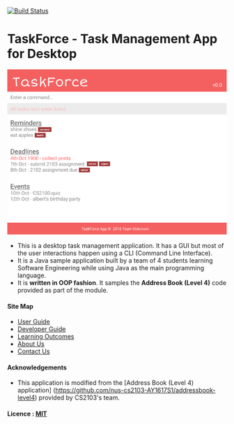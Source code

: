 [![Build Status](https://travis-ci.org/CS2103AUG2016-F10-C2/main.svg?branch=master)](https://travis-ci.org/CS2103AUG2016-F10-C2/main)

# TaskForce - Task Management App for Desktop

<img src="docs/images/taskforce_gui_0.0.png" width="600"><br>

* This is a desktop task management application. It has a GUI but most of the user interactions happen using 
  a CLI (Command Line Interface).
* It is a Java sample application built by a team of 4 students learning Software Engineering while using Java as 
  the main programming language. 
* It is **written in OOP fashion**. It samples the **Address Book (Level 4)** code provided as part of the module.


  
#### Site Map
* [User Guide](docs/UserGuide.md) 
* [Developer Guide](docs/DeveloperGuide.md) 
* [Learning Outcomes](docs/LearningOutcomes.md) 
* [About Us](docs/AboutUs.md)
* [Contact Us](docs/ContactUs.md)


#### Acknowledgements

* This application is modified from the [Address Book (Level 4) application]
  (https://github.com/nus-cs2103-AY1617S1/addressbook-level4) provided by CS2103's team.


#### Licence : [MIT](LICENSE)
